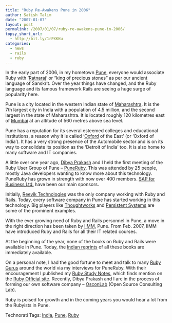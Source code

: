 ```yaml
---
title: "Ruby Re-Awakens Pune in 2006"
author: Satish Talim
date: "2007-01-07"
layout: post
permalink: /2007/01/07/ruby-re-awakens-pune-in-2006/
topsy_short_url:
  - http://bit.ly/1rPXKKu
categories:
  - news
  - rails
  - ruby
---
```

In the early part of 2006, in my hometown
[Pune](http://en.wikipedia.org/wiki/Pune), everyone would associate Ruby
with ‘[Ratnaraj](http://www.gemsbiz.com/docs/ruby.asp)‘ or “king of
precious stones” as per our ancient language of Sanskrit. Over the year
things have changed, and the Ruby language and its famous framework
Rails are seeing a huge surge of popularity here.<!--more-->

Pune is a city located in the western Indian state of
[Maharashtra](http://en.wikipedia.org/wiki/Maharashtra). It is the 7th
largest city in India with a population of 4.5 million, and the second
largest in the state of Maharashtra. It is located roughly 120
kilometres east of [Mumbai](http://en.wikipedia.org/wiki/Mumbai) at an
altitude of 560 metres above sea level.

Pune has a reputation for its several esteemed colleges and educational
institutions, a reason why it is called
‘[Oxford](http://en.wikipedia.org/wiki/Oxford) of the East’ (or ‘Oxford
of India’). It has a very strong presence of the Automobile sector and
is on its way to consolidate its position as the ‘Detroit of India’ too.
It is also home to many software and IT companies.

A little over one year ago, [Dibya Prakash](http://dibya.wordpress.com/)
and I held the first meeting of the Ruby User Group of Pune –
[PuneRuby](http://tech.groups.yahoo.com/group/puneruby/). This was
attended by 25 people, mostly Java developers wanting to know more about
this technology. PuneRuby has grown in strength with now over 400
members. [SAP for Business Ltd.](http://sapforbusiness.com/) have been
our main sponsors.

Initially, [Reevik Technologies](http://reevik.com/) was the only
company working with Ruby and Rails. Today, every software company in
Pune has started working in this technology. Big players like
[Thoughtworks](http://www.thoughtworks.co.in/index.html) and [Persistent
Systems](http://www.persistentsys.com/) are some of the prominent
examples.

With the ever growing need of Ruby and Rails personnel in Pune, a move
in the right direction has been taken by
[IIMM](http://www.puneruby.com/blog/?p=104), Pune. From Feb. 2007, IIMM
have introduced Ruby and Rails for all their IT related courses.

At the beginning of the year, none of the books on Ruby and Rails were
available in Pune. Today, the [Indian
reprints](http://www.puneruby.com/blog/?p=102) of all these books are
immediately available.

On a personal note, I had the good fortune to meet and talk to many
[Ruby Gurus](http://sitekreator.com/satishtalim/ruby_gurus.html) around
the world via my interviews for PuneRuby. With their encouragement I
published my [Ruby Study Notes](http://rubylearning.com/), which finds
mention on the [Ruby Official
site](http://www.ruby-lang.org/en/documentation/). Recently, Dibya
Prakash and I are in the process of forming our own software company –
[OsconLab](http://osconlab.com/) (Open Source Consulting Lab).

Ruby is poised for growth and in the coming years you would hear a lot
from the Rubyists in Pune.

Technorati Tags: [India](http://technorati.com/tag/India),
[Pune](http://technorati.com/tag/Pune),
[Ruby](http://technorati.com/tag/Ruby)

